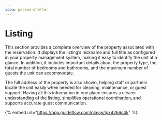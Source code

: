 ```yaml
---
icon: person-shelter
---
```


# Listing

This section provides a complete overview of the property associated with the reservation. It displays the listing’s nickname and full title as configured in your property management system, making it easy to identify the unit at a glance. In addition, it includes important details about the property type, the total number of bedrooms and bathrooms, and the maximum number of guests the unit can accommodate.&#x20;

The full address of the property is also shown, helping staff or partners locate the unit easily when needed for cleaning, maintenance, or guest support. Having all this information in one place ensures a clearer understanding of the listing, simplifies operational coordination, and supports accurate guest communication.

{% embed url="https://app.guideflow.com/player/lpx4266s4k" %}
